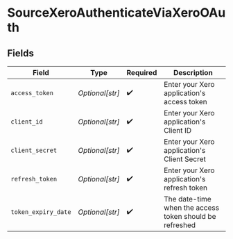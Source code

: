 # SourceXeroAuthenticateViaXeroOAuth


## Fields

| Field                                                   | Type                                                    | Required                                                | Description                                             |
| ------------------------------------------------------- | ------------------------------------------------------- | ------------------------------------------------------- | ------------------------------------------------------- |
| `access_token`                                          | *Optional[str]*                                         | :heavy_check_mark:                                      | Enter your Xero application's access token              |
| `client_id`                                             | *Optional[str]*                                         | :heavy_check_mark:                                      | Enter your Xero application's Client ID                 |
| `client_secret`                                         | *Optional[str]*                                         | :heavy_check_mark:                                      | Enter your Xero application's Client Secret             |
| `refresh_token`                                         | *Optional[str]*                                         | :heavy_check_mark:                                      | Enter your Xero application's refresh token             |
| `token_expiry_date`                                     | *Optional[str]*                                         | :heavy_check_mark:                                      | The date-time when the access token should be refreshed |
